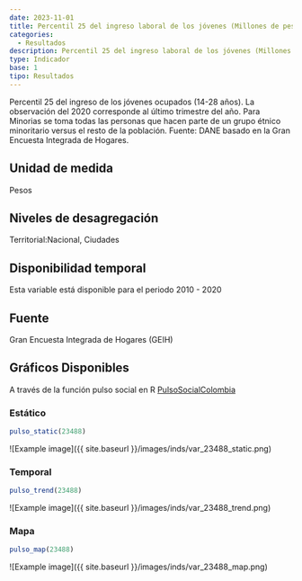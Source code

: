 ```yaml
---
date: 2023-11-01
title: Percentil 25 del ingreso laboral de los jóvenes (Millones de pesos) (ciudad_gen)
categories:
  - Resultados
description: Percentil 25 del ingreso laboral de los jóvenes (Millones de pesos)
type: Indicador
base: 1
tipo: Resultados
--- 
```


Percentil 25 del ingreso de los jóvenes ocupados (14-28 años). La observación del 2020 corresponde al último trimestre del año. Para Minorias se toma todas las personas que hacen parte de un grupo étnico minoritario versus el resto de la población.
Fuente: DANE basado en la Gran Encuesta Integrada de Hogares.

## Unidad de medida
Pesos

## Niveles de desagregación
Territorial:Nacional, Ciudades

## Disponibilidad temporal
Esta variable está disponible para el periodo 2010 - 2020

## Fuente
Gran Encuesta Integrada de Hogares (GEIH)

## Gráficos Disponibles

A través de la función pulso social en R [PulsoSocialColombia](https://github.com/pulsosocialcolombia/PulsoSocialColombia)

### Estático

``` R
pulso_static(23488)
```

![Example image]({{ site.baseurl }}/images/inds/var_23488_static.png)

### Temporal

``` R
pulso_trend(23488)
```

![Example image]({{ site.baseurl }}/images/inds/var_23488_trend.png)

### Mapa

``` R
pulso_map(23488)
```

![Example image]({{ site.baseurl }}/images/inds/var_23488_map.png)